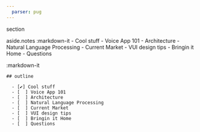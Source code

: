 ```yaml
---
  parser: pug
---
```

section

  aside.notes
    :markdown-it
      - Cool stuff
      - Voice App 101
      - Architecture
      - Natural Language Processing
      - Current Market
      - VUI design tips
      - Bringin it Home
      - Questions

  :markdown-it

    ## outline

      - [✔️] Cool stuff
      - [  ] Voice App 101
      - [  ] Architecture
      - [  ] Natural Language Processing
      - [  ] Current Market
      - [  ] VUI design tips
      - [  ] Bringin it Home
      - [  ] Questions
